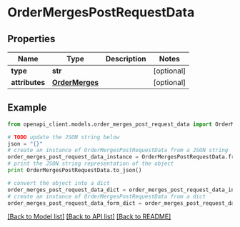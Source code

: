 # OrderMergesPostRequestData


## Properties
Name | Type | Description | Notes
------------ | ------------- | ------------- | -------------
**type** | **str** |  | [optional] 
**attributes** | [**OrderMerges**](OrderMerges.md) |  | [optional] 

## Example

```python
from openapi_client.models.order_merges_post_request_data import OrderMergesPostRequestData

# TODO update the JSON string below
json = "{}"
# create an instance of OrderMergesPostRequestData from a JSON string
order_merges_post_request_data_instance = OrderMergesPostRequestData.from_json(json)
# print the JSON string representation of the object
print OrderMergesPostRequestData.to_json()

# convert the object into a dict
order_merges_post_request_data_dict = order_merges_post_request_data_instance.to_dict()
# create an instance of OrderMergesPostRequestData from a dict
order_merges_post_request_data_form_dict = order_merges_post_request_data.from_dict(order_merges_post_request_data_dict)
```
[[Back to Model list]](../README.md#documentation-for-models) [[Back to API list]](../README.md#documentation-for-api-endpoints) [[Back to README]](../README.md)


